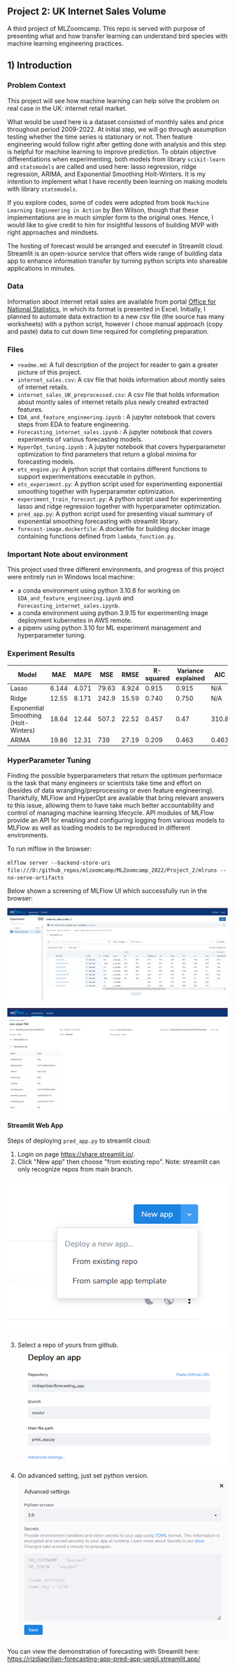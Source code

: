 ## Project 2: UK Internet Sales Volume

A third project of MLZoomcamp. This repo is served with purpose of presenting what and how transfer learning can understand bird species with machine learning engineering practices.

## 1) Introduction
### Problem Context

This project will see how machine learning can help solve the problem on real case in the UK: internet retail market. 

What would be used here is a dataset consisted of monthly sales and price throughout period 2009-2022. At initial step, we will go through assumption testing whether the time series is stationary or not. Then feature engineering would follow right after getting done with analysis and this step is helpful for machine learning to improve prediction. To obtain objective differentiations when experimenting, both models from library `scikit-learn` and `statsmodels` are called and used here: lasso regression, ridge regression, ARIMA, and Exponential Smoothing Holt-Winters. It is my intention to implement what I have recently been learning on making models with library `statsmodels`. 

If you explore codes, some of codes were adopted from book `Machine Learning Engineering in Action` by Ben Wilson, though that these implementations are in much simpler form to the original ones. Hence, I would like to give credit to him for insightful lessons of building MVP with right approaches and mindsets. 

The hosting of forecast would be arranged and executef in Streamlit cloud. Streamlit is an open-source service that offers wide range of building data app to enhance information transfer by turning python scripts into shareable applications in minutes.  

### Data

Information about internet retail sales are available from portal [Office for National Statistics](https://www.ons.gov.uk/businessindustryandtrade/retailindustry/datasets/retailsalesindexinternetsales), in which its format is presented in Excel. Initially, I planned to automate data extraction to a new csv file (the source has many worksheets) with a python script, however I chose manual approach (copy and paste) data to cut down time required for completing preparation. 



### Files

- `readme.md`: A full description of the project for reader to gain a greater picture of this project.
- `internet_sales.csv`: A csv file that holds information about montly sales of internet retails.
- `internet_sales_UK_preprocessed.csv`: A csv file that holds information about montly sales of internet retails plus newly created extracted features.
- `EDA_and_feature_engineering.ipynb` : A jupyter notebook that covers steps from EDA to feature engineering.
- `Forecasting_internet_sales.ipynb` : A jupyter notebook that covers experiments of various forecasting models.
- `HyperOpt_tuning.ipynb` : A jupyter notebook that covers hyperparameter optimization to find parameters that return a global minima for forecasting models.
- `ets_engine.py`: A python script that contains different functions to support experimentations executable in python.
- `ets_experiment.py`: A python script used for experimenting exponential smoothing together with hyperparameter optimization.
- `experiment_train_forecast.py`: A python script used for experimenting lasso and ridge regression together with hyperparameter optimization.
- `pred_app.py`: A python script used for presenting visual summary of exponential smoothing forecasting with streamlit library.
- `forecast-image.dockerfile`: A dockerfile for building docker image containing functions defined from `lambda_function.py`.


### Important Note about environment

This project used three different environments, and progress of this project were entirely run in Windows local machine: 

- a conda environment using python 3.10.8 for working on `EDA_and_feature_engineering.ipynb` and `Forecasting_internet_sales.ipynb`.
- a conda environment using python 3.9.15 for experimenting image deployment kubernetes in AWS remote.
- a pipenv using python 3.10 for ML experiment management and hyperparameter tuning.  


### Experiment Results


|  Model   | MAE |  MAPE   |  MSE  | RMSE  | R-squared  |  Variance explained |  AIC   |  BIC  |
| ------- | ------ | ------- | ------ | ------- | ------ | ------- | ------ | ------- |
|  Lasso   |  6.144 | 4.071  | 79.63 | 8.924   |  0.915  | 0.915 | N/A | N/A |
|  Ridge     | 12.55 |  8.171 |  242.9   | 15.59  | 0.740   |  0.750  | N/A | N/A |
|  Exponential Smoothing (Holt-Winters)     |  18.64 |  12.44  | 507.2    |  22.52  |   0.457 |  0.47 |  310.8   |  327.4  |
|  ARIMA |  19.86   |  12.31 |  739  |  27.19   |  0.209  |  0.463  | 0.463  |  318.5  | 325.9 |


### HyperParameter Tuning

Finding the possible hyperparameters that return the optimum performace is the task that many engineers or scientists take time and effort on (besides of data wrangling/preprocessing or even feature engineering). Thankfully, MLFlow and HyperOpt are available that bring relevant answers to this issue, allowing them to have take much better accountability and control of managing machine learning lifecycle. API modules of MLFlow provide an API for enabling and configuring logging from various models to MLFlow as well as loading models to be reproduced in different environments.

To run mlflow in the browser:

`mlflow server --backend-store-uri file:///D:/github_repos/mlzoomcamp/MLZoomcamp_2022/Project_2/mlruns --no-serve-artifacts`

Below shown a screening of MLFlow UI which successfully run in the browser: 

![images](images/MLFlow1.png)

![images](images/MLFlow2.png)


#### Streamlit Web App

Steps of deploying `pred_app.py` to streamlit cloud:

1) Login on page https://share.streamlit.io/. 
2) Click "New app" then choose "from existing repo". Note: streamlit can only recognize repos from main branch.

![images](images/streamlit.png)

3) Select a repo of yours from github.
![images](images/streamlit1.png)

4. On advanced setting, just set python version.
![images](images/streamlit2.png)

You can view the demonstration of forecasting with Streamlit here: https://rizdiaprilian-forecasting-app-pred-app-ueqjjl.streamlit.app/


